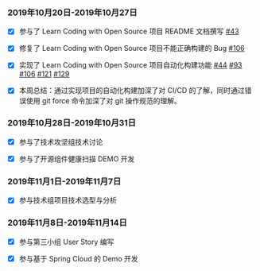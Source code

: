 ### 2019年10月20日-2019年10月27日
- [x] 参与了 Learn Coding with Open Source 项目 README 文档撰写 
[#43](https://github.com/zhuangbiaowei/learn-with-open-source/pull/43)  

- [x] 修复了 Learn Coding with Open Source 项目不能正确构建的 Bug 
[#106](https://github.com/zhuangbiaowei/learn-with-open-source/pull/106)  

- [x] 实现了 Learn Coding with Open Source 项目自动化构建功能 
[#44](https://github.com/zhuangbiaowei/learn-with-open-source/issues/44) 
[#93](https://github.com/zhuangbiaowei/learn-with-open-source/issues/93) 
[#106](https://github.com/zhuangbiaowei/learn-with-open-source/pull/106) 
[#121](https://github.com/zhuangbiaowei/learn-with-open-source/pull/121) 
[#129](https://github.com/zhuangbiaowei/learn-with-open-source/pull/129)  

- [x] 本周总结：通过实现项目的自动化构建加深了对 CI/CD 的了解，同时通过错误使用 git force 命令加深了对 git 操作规范的理解。
 
### 2019年10月28日-2019年10月31日
- [x] 参与了技术攻坚组技术讨论 

- [x] 参与了开源组件健康扫描 DEMO 开发 

### 2019年11月1日-2019年11月7日
- [x] 参与技术组项目技术选型与分析

### 2019年11月8日-2019年11月14日
- [x] 参与第三小组 User Story 编写

- [x] 参与基于 Spring Cloud 的 Demo 开发

